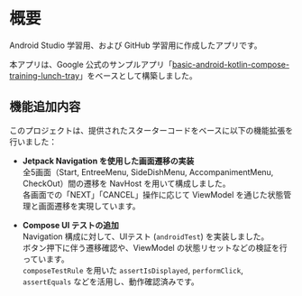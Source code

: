 # 概要
Android Studio 学習用、および GitHub 学習用に作成したアプリです。

本アプリは、Google 公式のサンプルアプリ「[basic-android-kotlin-compose-training-lunch-tray](https://github.com/google-developer-training/basic-android-kotlin-compose-training-lunch-tray/tree/starter)」をベースとして構築しました。

## 機能追加内容

このプロジェクトは、提供されたスターターコードをベースに以下の機能拡張を行いました：

- **Jetpack Navigation を使用した画面遷移の実装**  
  全5画面（Start, EntreeMenu, SideDishMenu, AccompanimentMenu, CheckOut）間の遷移を NavHost を用いて構成しました。  
  各画面での「NEXT」「CANCEL」操作に応じて ViewModel を通じた状態管理と画面遷移を実現しています。

- **Compose UI テストの追加**  
  Navigation 構成に対して、UIテスト (`androidTest`) を実装しました。  
  ボタン押下に伴う遷移確認や、ViewModel の状態リセットなどの検証を行っています。  
  `composeTestRule` を用いた `assertIsDisplayed`, `performClick`, `assertEquals` などを活用し、動作確認済みです。

